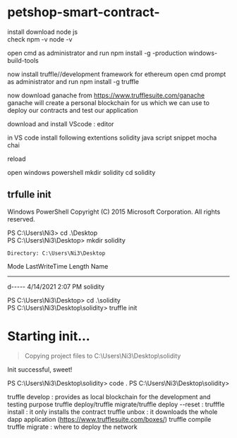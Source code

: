# petshop-smart-contract-
install 
download node js  
  check npm -v
  node -v

open cmd as administrator and run
npm install -g -production windows-build-tools

now install truffle//development framework for ethereum
open cmd prompt as administrator and run
npm install -g truffle

now download ganache from https://www.trufflesuite.com/ganache
ganache will create a personal blockchain for us which we can use to deploy our contracts and test our application

download and install VScode : editor

in VS code install following extentions
solidity
java script snippet
mocha
chai

reload

open windows powershell
mkdir solidity
cd solidity

trfulle init
----------------------------------
Windows PowerShell
Copyright (C) 2015 Microsoft Corporation. All rights reserved.

PS C:\Users\Ni3> cd .\Desktop\
PS C:\Users\Ni3\Desktop> mkdir solidity


    Directory: C:\Users\Ni3\Desktop


Mode                LastWriteTime         Length Name
----                -------------         ------ ----
d-----        4/14/2021   2:07 PM                solidity


PS C:\Users\Ni3\Desktop> cd .\solidity\
PS C:\Users\Ni3\Desktop\solidity> truffle init

Starting init...
================

> Copying project files to C:\Users\Ni3\Desktop\solidity

Init successful, sweet!

PS C:\Users\Ni3\Desktop\solidity> code .
PS C:\Users\Ni3\Desktop\solidity>



truffle develop : provides as local blockchain for the development and testing purpose
truffle deploy/truffle migrate/truffle deploy --reset : 
trufffle install : it only installs the contract
truffle unbox : it downloads the whole dapp application (https://www.trufflesuite.com/boxes/)
truffle compile
truffle migrate : where to deploy the network





